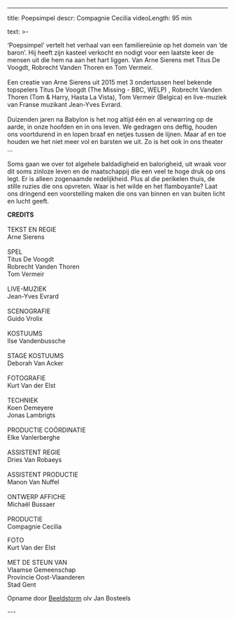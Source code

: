 
---
title: Poepsimpel
descr: Compagnie Cecilia
videoLength: 95 min

text: >-
  <p>‘Poepsimpel’ vertelt het verhaal van een familiereünie op het domein van ‘de baron’. Hij heeft zijn kasteel verkocht en nodigt voor een laatste keer de mensen uit die hem na aan het hart liggen. Van Arne Sierens met Titus De Voogdt, Robrecht Vanden Thoren en Tom Vermeir.<br><br>Een creatie van Arne Sierens uit 2015 met 3 ondertussen heel bekende topspelers Titus De Voogdt (The Missing - BBC, WELP) , Robrecht Vanden Thoren (Tom &amp; Harry, Hasta La Vista), Tom Vermeir (Belgica) en live-muziek van Franse muzikant Jean-Yves Evrard.<br><br>Duizenden jaren na Babylon is het nog altijd één en al verwarring op de aarde, in onze hoofden en in ons leven. We gedragen ons deftig, houden ons voortdurend in en lopen braaf en netjes tussen de lijnen. Maar af en toe houden we het niet meer vol en barsten we uit. Zo is het ook in ons theater ...<br><br>Soms gaan we over tot algehele baldadigheid en balorigheid, uit wraak voor dit soms zinloze leven en de maatschappij die een veel te hoge druk op ons legt. Er is alleen zogenaamde redelijkheid. Plus al die perikelen thuis, de stille ruzies die ons opvreten. Waar is het wilde en het flamboyante? Laat ons dringend een voorstelling maken die ons van binnen en van buiten licht en lucht geeft.</p><p><strong>CREDITS</strong><br>‍<br>TEKST EN REGIE <br>Arne Sierens<br><br>SPEL <br>Titus De Voogdt<br>Robrecht Vanden Thoren<br>Tom Vermeir<br><br>LIVE-MUZIEK<br>Jean-Yves Evrard<br><br>SCENOGRAFIE<br>Guido Vrolix<br><br>KOSTUUMS<br>Ilse Vandenbussche<br><br>STAGE KOSTUUMS<br>Deborah Van Acker<br><br>FOTOGRAFIE<br>Kurt Van der Elst<br><br>TECHNIEK<br>Koen Demeyere<br>Jonas Lambrigts<br><br>PRODUCTIE COÖRDINATIE<br>Elke Vanlerberghe<br><br>ASSISTENT REGIE<br>Dries Van Robaeys<br><br>ASSISTENT PRODUCTIE<br>Manon Van Nuffel<br><br>ONTWERP AFFICHE<br>Michaël Bussaer<br><br>PRODUCTIE<br>Compagnie Cecilia</p><p>FOTO<br>Kurt Van der Elst<br><br>MET DE STEUN VAN<br>Vlaamse Gemeenschap<br>Provincie Oost-Vlaanderen<br>Stad Gent</p><p>Opname door <a href="http://www.beeldstorm.be" target="_blank">Beeldstorm</a> olv Jan Bosteels</p>
---

